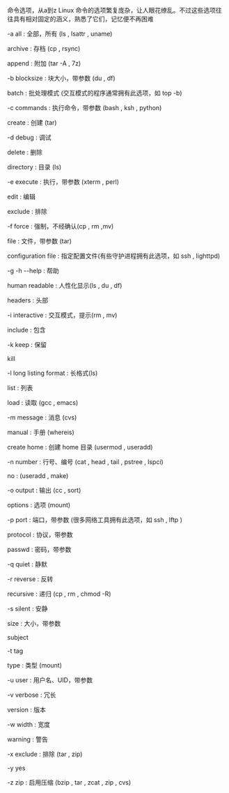 
命令选项，从a到z
Linux 命令的选项繁复庞杂，让人眼花缭乱。不过这些选项往往具有相对固定的涵义，熟悉了它们，记忆便不再困难

-a
all : 全部，所有 (ls , lsattr , uname)

archive : 存档 (cp , rsync)

append : 附加 (tar -A , 7z)

-b
blocksize : 块大小，带参数 (du , df)

batch : 批处理模式 (交互模式的程序通常拥有此选项，如 top -b)

-c
commands : 执行命令，带参数 (bash , ksh , python)

create : 创建 (tar)

-d
debug : 调试

delete : 删除

directory : 目录 (ls)

-e
execute : 执行，带参数 (xterm , perl)

edit : 编辑

exclude : 排除

-f
force : 强制，不经确认(cp , rm ,mv)

file : 文件，带参数 (tar)

configuration file : 指定配置文件(有些守护进程拥有此选项，如 ssh , lighttpd)

-g
-h
--help : 帮助

human readable : 人性化显示(ls , du , df)

headers : 头部

-i
interactive : 交互模式，提示(rm , mv)

include : 包含

-k
keep : 保留

kill

-l
long listing format : 长格式(ls)

list : 列表

load : 读取 (gcc , emacs)

-m
message : 消息 (cvs)

manual : 手册 (whereis)

create home : 创建 home 目录 (usermod , useradd)

-n
number : 行号、编号 (cat , head , tail , pstree , lspci)

no : (useradd , make)

-o
output : 输出 (cc , sort)

options : 选项 (mount)

-p
port : 端口，带参数 (很多网络工具拥有此选项，如 ssh , lftp )

protocol : 协议，带参数

passwd : 密码，带参数

-q
quiet : 静默

-r
reverse : 反转

recursive : 递归 (cp , rm , chmod -R)

-s
silent : 安静

size : 大小，带参数

subject

-t
tag

type : 类型 (mount)

-u
user : 用户名、UID，带参数

-v
verbose : 冗长

version : 版本

-w
width : 宽度

warning : 警告

-x
exclude : 排除 (tar , zip)

-y
yes

-z
zip : 启用压缩 (bzip , tar , zcat , zip , cvs)
